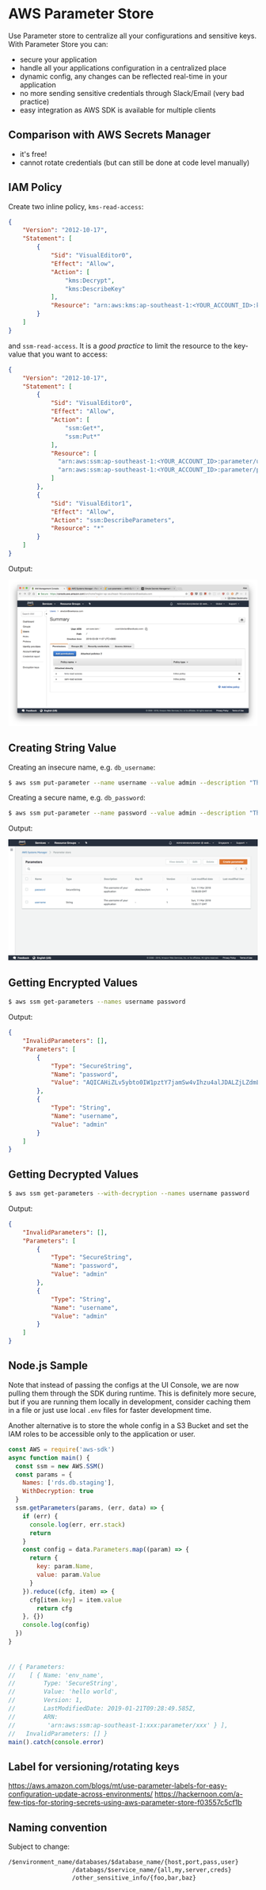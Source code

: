 # AWS Parameter Store

Use Parameter store to centralize all your configurations and sensitive keys. With Parameter Store you can:

- secure your application
- handle all your applications configuration in a centralized place
- dynamic config, any changes can be reflected real-time in your application
- no more sending sensitive credentials through Slack/Email (very bad practice)
- easy integration as AWS SDK is available for multiple clients

## Comparison with AWS Secrets Manager

- it's free!
- cannot rotate credentials (but can still be done at code level manually)

## IAM Policy

Create two inline policy, `kms-read-access`:

```json
{
    "Version": "2012-10-17",
    "Statement": [
        {
            "Sid": "VisualEditor0",
            "Effect": "Allow",
            "Action": [
                "kms:Decrypt",
                "kms:DescribeKey"
            ],
            "Resource": "arn:aws:kms:ap-southeast-1:<YOUR_ACCOUNT_ID>:key/*"
        }
    ]
}
```

and `ssm-read-access`. It is a *good practice* to limit the resource to the key-value that you want to access:

```json
{
    "Version": "2012-10-17",
    "Statement": [
        {
            "Sid": "VisualEditor0",
            "Effect": "Allow",
            "Action": [
                "ssm:Get*",
                "ssm:Put*"
            ],
            "Resource": [
              "arn:aws:ssm:ap-southeast-1:<YOUR_ACCOUNT_ID>:parameter/username",
              "arn:aws:ssm:ap-southeast-1:<YOUR_ACCOUNT_ID>:parameter/password"
            ]
        },
        {
            "Sid": "VisualEditor1",
            "Effect": "Allow",
            "Action": "ssm:DescribeParameters",
            "Resource": "*"
        }
    ]
}
```

Output:

![iam-role](./iam-role.png)

## Creating String Value

Creating an insecure name, e.g. `db_username`:

```bash
$ aws ssm put-parameter --name username --value admin --description "The username of your application" --type String
```

Creating a secure name, e.g. `db_password`:

```bash
$ aws ssm put-parameter --name password --value admin --description "The password of your application" --type SecureString --key-id alias/aws/ssm
```

Output:

![parameter-store](./parameter-store.png)

## Getting Encrypted Values

```bash
$ aws ssm get-parameters --names username password
```

Output:

```json
{
    "InvalidParameters": [],
    "Parameters": [
        {
            "Type": "SecureString",
            "Name": "password",
            "Value": "AQICAHiZLv5ybto0IW1pztY7jamSw4vIhzu4alJDALZjLZdmLgF7h61JVVpWsbFGEws7CPF3AAAAYzBhBgkqhkiG9w0BBwagVDBSAgEAME0GCSqGSIb3DQEHATAeBglghkgBZQMEAS4wEQQMWLItsYr0TChRE/8TAgEQgCCA7RMcwta3ELvl1Y+qf3cHkffW383491WZQT8jrRLM+Q=="
        },
        {
            "Type": "String",
            "Name": "username",
            "Value": "admin"
        }
    ]
}
```

## Getting Decrypted Values

```bash
$ aws ssm get-parameters --with-decryption --names username password
```

Output:

```json
{
    "InvalidParameters": [],
    "Parameters": [
        {
            "Type": "SecureString",
            "Name": "password",
            "Value": "admin"
        },
        {
            "Type": "String",
            "Name": "username",
            "Value": "admin"
        }
    ]
}
```


## Node.js Sample

Note that instead of passing the configs at the UI Console, we are now pulling them through the SDK during runtime. This is definitely more secure, but if you are running them locally in development, consider caching them in a file or just use local `.env` files for faster development time. 

Another alternative is to store the whole config in a S3 Bucket and set the IAM roles to be accessible only to the application or user.

```js
const AWS = require('aws-sdk')
async function main() {
  const ssm = new AWS.SSM()
  const params = {
    Names: ['rds.db.staging'],
    WithDecryption: true
  }
  ssm.getParameters(params, (err, data) => {
    if (err) {
      console.log(err, err.stack)
      return
    }
    const config = data.Parameters.map((param) => {
      return {
        key: param.Name,
        value: param.Value
      }
    }).reduce((cfg, item) => {
      cfg[item.key] = item.value
        return cfg
    }, {})
    console.log(config)
  })
}


// { Parameters:
//    [ { Name: 'env_name',
//        Type: 'SecureString',
//        Value: 'hello world',
//        Version: 1,
//        LastModifiedDate: 2019-01-21T09:28:49.585Z,
//        ARN:
//         'arn:aws:ssm:ap-southeast-1:xxx:parameter/xxx' } ],
//   InvalidParameters: [] }
main().catch(console.error)
```

## Label for versioning/rotating keys

https://aws.amazon.com/blogs/mt/use-parameter-labels-for-easy-configuration-update-across-environments/
https://hackernoon.com/a-few-tips-for-storing-secrets-using-aws-parameter-store-f03557c5cf1b

## Naming convention

Subject to change:

```
/$environment_name/databases/$database_name/{host,port,pass,user} 
                  /databags/$service_name/{all,my,server,creds}
                  /other_sensitive_info/{foo,bar,baz}
```
